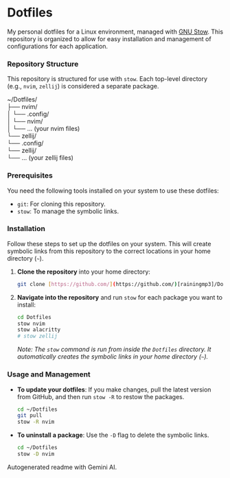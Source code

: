 # Dotfiles

My personal dotfiles for a Linux environment, managed with [GNU Stow](https://www.gnu.org/software/stow/). This repository is organized to allow for easy installation and management of configurations for each application.

### Repository Structure

This repository is structured for use with `stow`. Each top-level directory (e.g., `nvim`, `zellij`) is considered a separate package.

~/Dotfiles/ \
├── nvim/ \
│   └── .config/ \
│       └── nvim/ \
│           └── ... (your nvim files) \
└── zellij/ \
    └── .config/ \
        └── zellij/ \
            └── ... (your zellij files) 


### Prerequisites

You need the following tools installed on your system to use these dotfiles:

-   `git`: For cloning this repository.
-   `stow`: To manage the symbolic links.

### Installation

Follow these steps to set up the dotfiles on your system. This will create symbolic links from this repository to the correct locations in your home directory (`~`).

1.  **Clone the repository** into your home directory:
    ```sh
    git clone [https://github.com/](https://github.com/)[rainingmp3]/Dotfiles.git
    ```

2.  **Navigate into the repository** and run `stow` for each package you want to install:
    ```sh
    cd Dotfiles
    stow nvim
    stow alacritty
    # stow zellij
    ```
    *Note: The `stow` command is run from inside the `Dotfiles` directory. It automatically creates the symbolic links in your home directory (`~`).*

### Usage and Management

-   **To update your dotfiles**: If you make changes, pull the latest version from GitHub, and then run `stow -R` to restow the packages.
    ```sh
    cd ~/Dotfiles
    git pull
    stow -R nvim
    ```
-   **To uninstall a package**: Use the `-D` flag to delete the symbolic links.
    ```sh
    cd ~/Dotfiles
    stow -D nvim
    ```
Autogenerated readme with Gemini AI.
